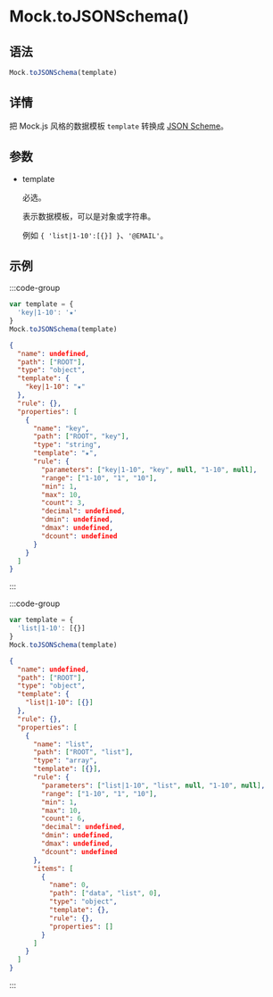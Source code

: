 # Mock.toJSONSchema()

## 语法

```js
Mock.toJSONSchema(template)
```

## 详情

把 Mock.js 风格的数据模板 `template` 转换成 [JSON Scheme](https://json-schema.org)。

## 参数

- template

  必选。

  表示数据模板，可以是对象或字符串。

  例如 `{ 'list|1-10':[{}] }`、`'@EMAIL'`。

## 示例

:::code-group

```js [用法]
var template = {
  'key|1-10': '★'
}
Mock.toJSONSchema(template)
```

```json [返回结果]
{
  "name": undefined,
  "path": ["ROOT"],
  "type": "object",
  "template": {
    "key|1-10": "★"
  },
  "rule": {},
  "properties": [
    {
      "name": "key",
      "path": ["ROOT", "key"],
      "type": "string",
      "template": "★",
      "rule": {
        "parameters": ["key|1-10", "key", null, "1-10", null],
        "range": ["1-10", "1", "10"],
        "min": 1,
        "max": 10,
        "count": 3,
        "decimal": undefined,
        "dmin": undefined,
        "dmax": undefined,
        "dcount": undefined
      }
    }
  ]
}
```

:::

:::code-group

```js [用法]
var template = {
  'list|1-10': [{}]
}
Mock.toJSONSchema(template)
```

```json [返回结果]
{
  "name": undefined,
  "path": ["ROOT"],
  "type": "object",
  "template": {
    "list|1-10": [{}]
  },
  "rule": {},
  "properties": [
    {
      "name": "list",
      "path": ["ROOT", "list"],
      "type": "array",
      "template": [{}],
      "rule": {
        "parameters": ["list|1-10", "list", null, "1-10", null],
        "range": ["1-10", "1", "10"],
        "min": 1,
        "max": 10,
        "count": 6,
        "decimal": undefined,
        "dmin": undefined,
        "dmax": undefined,
        "dcount": undefined
      },
      "items": [
        {
          "name": 0,
          "path": ["data", "list", 0],
          "type": "object",
          "template": {},
          "rule": {},
          "properties": []
        }
      ]
    }
  ]
}
```

:::
